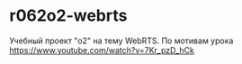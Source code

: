 # r062o2-webrts
Учебный проект "o2" на тему WebRTS.
По мотивам урока https://www.youtube.com/watch?v=7Kr_pzD_hCk
